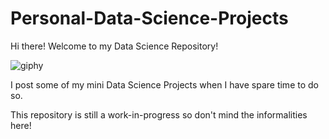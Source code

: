 # Personal-Data-Science-Projects

Hi there! Welcome to my Data Science Repository!

![giphy](https://user-images.githubusercontent.com/75927686/180143591-ffe404d8-7b4c-41f7-9a60-8ad56ef11e1c.gif)

I post some of my mini Data Science Projects when I have spare time to do so.

This repository is still a work-in-progress so don't mind the informalities here!


